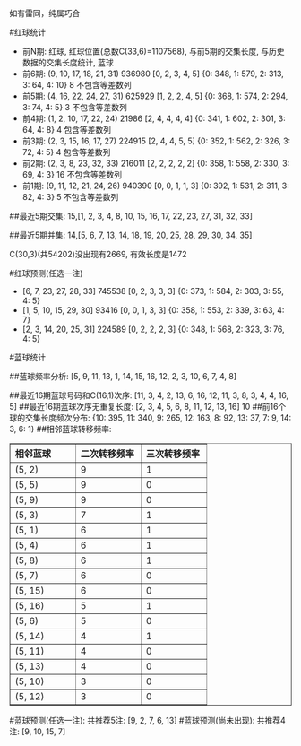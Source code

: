 <!-- 
.. title: 双色球2012035期(2012-03-27)数据分析报告
.. slug: slott-2012035-2012-03-27-report
.. date: 2012-03-28 08:00:00 UTC+08:00
.. tags: Lottery
.. link: 
.. description: 
.. type: text
-->

如有雷同，纯属巧合

<!-- TEASER_END-->

#红球统计

- 前N期: 红球, 红球位置(总数C(33,6)=1107568), 与前5期的交集长度, 与历史数据的交集长度统计, 蓝球
- 前6期: (9, 10, 17, 18, 21, 31) 936980 [0, 2, 3, 4, 5] {0: 348, 1: 579, 2: 313, 3: 64, 4: 10} 8 不包含等差数列
- 前5期: (4, 16, 22, 24, 27, 31) 625929 [1, 2, 2, 4, 5] {0: 368, 1: 574, 2: 294, 3: 74, 4: 5} 3 不包含等差数列
- 前4期: (1, 2, 10, 17, 22, 24) 21986 [2, 4, 4, 4, 4] {0: 341, 1: 602, 2: 301, 3: 64, 4: 8} 4 包含等差数列
- 前3期: (2, 3, 15, 16, 17, 27) 224915 [2, 4, 4, 5, 5] {0: 352, 1: 562, 2: 326, 3: 72, 4: 5} 4 包含等差数列
- 前2期: (2, 3, 8, 23, 32, 33) 216011 [2, 2, 2, 2, 2] {0: 358, 1: 558, 2: 330, 3: 69, 4: 3} 16 不包含等差数列
- 前1期: (9, 11, 12, 21, 24, 26) 940390 [0, 0, 1, 1, 3] {0: 392, 1: 531, 2: 311, 3: 82, 4: 3} 5 不包含等差数列

##最近5期交集:
15,[1, 2, 3, 4, 8, 10, 15, 16, 17, 22, 23, 27, 31, 32, 33]

##最近5期并集:
14,[5, 6, 7, 13, 14, 18, 19, 20, 25, 28, 29, 30, 34, 35]

C(30,3)(共54202)没出现有2669, 
有效长度是1472

#红球预测(任选一注)

- [6, 7, 23, 27, 28, 33] 745538 [0, 2, 3, 3, 3] {0: 373, 1: 584, 2: 303, 3: 55, 4: 5}
- [1, 5, 10, 15, 29, 30] 93416 [0, 0, 1, 3, 3] {0: 358, 1: 553, 2: 339, 3: 63, 4: 7}
- [2, 3, 14, 20, 25, 31] 224589 [0, 2, 2, 2, 3] {0: 348, 1: 568, 2: 323, 3: 76, 4: 5}

#蓝球统计

##蓝球频率分析:
[5, 9, 11, 13, 1, 14, 15, 16, 12, 2, 3, 10, 6, 7, 4, 8]

##最近16期蓝球号码和C(16,1)次序:
[11, 3, 4, 2, 13, 6, 16, 12, 11, 3, 8, 3, 4, 4, 16, 5]
##最近16期蓝球次序无重复长度:
[2, 3, 4, 5, 6, 8, 11, 12, 13, 16] 10
##前16个球的交集长度频次分布:
{10: 395, 11: 340, 9: 265, 12: 163, 8: 92, 13: 37, 7: 9, 14: 3, 6: 1}
##相邻蓝球转移频率:
<table border="1" class="table table-striped dataframe">
  <thead>
    <tr style="text-align: left;">
      <th style="min-width: 100px;">相邻蓝球</th>
      <th style="min-width: 100px;">二次转移频率</th>
      <th style="min-width: 100px;">三次转移频率</th>
    </tr>
  </thead>
  <tbody>
    <tr>
      <td>  (5, 2)</td>
      <td> 9</td>
      <td> 1</td>
    </tr>
    <tr>
      <td>  (5, 5)</td>
      <td> 9</td>
      <td> 0</td>
    </tr>
    <tr>
      <td>  (5, 9)</td>
      <td> 9</td>
      <td> 0</td>
    </tr>
    <tr>
      <td>  (5, 3)</td>
      <td> 7</td>
      <td> 1</td>
    </tr>
    <tr>
      <td>  (5, 1)</td>
      <td> 6</td>
      <td> 1</td>
    </tr>
    <tr>
      <td>  (5, 4)</td>
      <td> 6</td>
      <td> 1</td>
    </tr>
    <tr>
      <td>  (5, 8)</td>
      <td> 6</td>
      <td> 1</td>
    </tr>
    <tr>
      <td>  (5, 7)</td>
      <td> 6</td>
      <td> 0</td>
    </tr>
    <tr>
      <td> (5, 15)</td>
      <td> 6</td>
      <td> 0</td>
    </tr>
    <tr>
      <td> (5, 16)</td>
      <td> 5</td>
      <td> 1</td>
    </tr>
    <tr>
      <td>  (5, 6)</td>
      <td> 5</td>
      <td> 0</td>
    </tr>
    <tr>
      <td> (5, 14)</td>
      <td> 4</td>
      <td> 1</td>
    </tr>
    <tr>
      <td> (5, 11)</td>
      <td> 4</td>
      <td> 0</td>
    </tr>
    <tr>
      <td> (5, 13)</td>
      <td> 4</td>
      <td> 0</td>
    </tr>
    <tr>
      <td> (5, 10)</td>
      <td> 3</td>
      <td> 0</td>
    </tr>
    <tr>
      <td> (5, 12)</td>
      <td> 3</td>
      <td> 0</td>
    </tr>
  </tbody>
</table>
#蓝球预测(任选一注):
共推荐5注: [9, 2, 7, 6, 13]
#蓝球预测(尚未出现):
共推荐4注: [9, 10, 15, 7]

